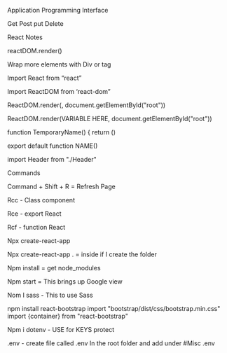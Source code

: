 Application Programming Interface

Get 
Post 
put 
Delete



React Notes

reactDOM.render()

Wrap more elements with Div or tag

Import React from “react”

Import ReactDOM from ‘react-dom”

ReactDOM.render(<TemporaryName />, document.getElementById("root"))


ReactDOM.render(VARIABLE HERE, document.getElementById("root"))

function TemporaryName() {
    return ()

export default function NAME()

import Header from "./Header"

Commands

Command + Shift + R = Refresh Page

Rcc - Class component

Rce - export React

Rcf - function React 


Npx create-react-app

Npx create-react-app . = inside if I create the folder

Npm install = get node_modules

Npm start = This brings up Google view

Nom I sass - This to use Sass

npm install react-bootstrap
import "bootstrap/dist/css/bootstrap.min.css"
import {container} from "react-bootstrap"

Npm i dotenv - USE for KEYS protect

.env -  create file called .env In the root folder and add under #Misc .env

<meta http-equiv="Content-Security-Policy" content="upgrade-insecure-requests" />

